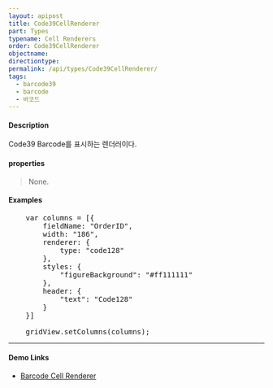 ```yaml
---
layout: apipost
title: Code39CellRenderer
part: Types
typename: Cell Renderers
order: Code39CellRenderer
objectname: 
directiontype: 
permalink: /api/types/Code39CellRenderer/
tags:
  - barcode39
  - barcode
  - 바코드  
---
```


#### Description

 Code39 Barcode를 표시하는 렌더러이다.

#### properties

> None.

#### Examples   

<pre class="prettyprint">
	var columns = [{
        fieldName: "OrderID",
        width: "186",
        renderer: {
            type: "code128"
        },
        styles: { 
            "figureBackground": "#ff111111"
        },
        header: {
            "text": "Code128"
        }
	}]

	gridView.setColumns(columns);
</pre>

---

#### Demo Links 

* [Barcode Cell Renderer](http://demo.realgrid.net/Demo/BarcodeCellRenderer) 

